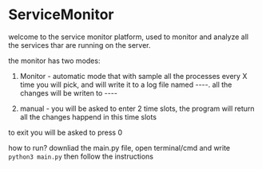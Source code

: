 # ServiceMonitor

welcome to the service monitor platform, used to monitor and analyze all the services thar are running on the server. 

the monitor has two modes: 
1. Monitor - automatic mode that with sample all the processes every X time you will pick, 
and will write it to a log file named ----. all the changes will be writen to ---- 

2. manual - you will be asked to enter 2 time slots, the program will return all the changes happend in this time slots

to exit you will be asked to press 0 


how to run? 
downliad the main.py file, open terminal/cmd and write ` python3 main.py` then follow the instructions
